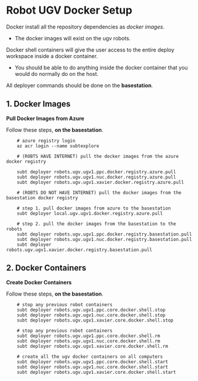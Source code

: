 # Robot UGV Docker Setup

Docker install all the repository dependencies as *docker images*.

- The docker images will exist on the ugv robots.

Docker shell containers will give the user access to the entire deploy workspace inside a docker container.

- You should be able to do anything inside the docker container that you would do normally do on the host.

All deployer commands should be done on the **basestation**.

## 1. Docker Images

**Pull Docker Images from Azure**

Follow these steps, **on the basestation**.

        # azure registry login
        az acr login --name subtexplore

        # (ROBTS HAVE INTERNET) pull the docker images from the azure docker registry

        subt deployer robots.ugv.ugv1.ppc.docker.registry.azure.pull
        subt deployer robots.ugv.ugv1.nuc.docker.registry.azure.pull
        subt deployer robots.ugv.ugv1.xavier.docker.registry.azure.pull

        # (ROBTS DO NOT HAVE INTERNET) pull the docker images from the basestation docker registry

        # step 1. pull docker images from azure to the basestation
        subt deployer local.ugv.ugv1.docker.registry.azure.pull

        # step 2. pull the docker images from the basestation to the robots
        subt deployer robots.ugv.ugv1.ppc.docker.registry.basestation.pull
        subt deployer robots.ugv.ugv1.nuc.docker.registry.basestation.pull
        subt deployer robots.ugv.ugv1.xavier.docker.registry.basestation.pull

## 2. Docker Containers

**Create Docker Containers**

Follow these steps, **on the basestation**.

        # stop any previous robot containers
        subt deployer robots.ugv.ugv1.ppc.core.docker.shell.stop
        subt deployer robots.ugv.ugv1.nuc.core.docker.shell.stop
        subt deployer robots.ugv.ugv1.xavier.core.docker.shell.stop

        # stop any previous robot containers
        subt deployer robots.ugv.ugv1.ppc.core.docker.shell.rm
        subt deployer robots.ugv.ugv1.nuc.core.docker.shell.rm
        subt deployer robots.ugv.ugv1.xavier.core.docker.shell.rm

        # create all the ugv docker containers on all computers
        subt deployer robots.ugv.ugv1.ppc.core.docker.shell.start
        subt deployer robots.ugv.ugv1.nuc.core.docker.shell.start
        subt deployer robots.ugv.ugv1.xavier.core.docker.shell.start
